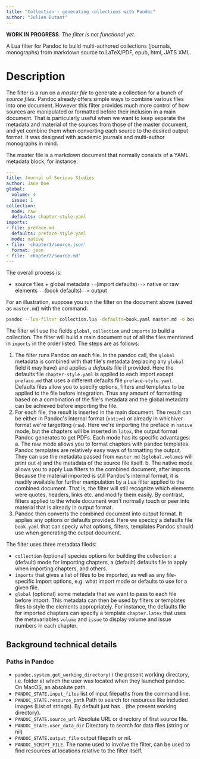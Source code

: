 ```yaml
---
title: "Collection - generating collections with Pandoc"
author: "Julien Dutant"
---
```


**WORK IN PROGRESS**. *The filter is not functional yet.*

A Lua filter for Pandoc to build multi-authored collections
(journals, monographs) from markdown source to LaTeX/PDF, epub, html,
JATS XML.

# Description

The filter is a run on a *master file* to generate a collection for a bunch of *source files*. Pandoc already offers simple ways to combine various files into one document. However this filter provides much more control of how sources are manipulated or formatted before their inclusion in a main document. That is particularly useful when we want to keep separate the metadata and material of the sources from those of the master document, and yet combine them when converting each source to the desired output format. It was designed with academic journals and multi-author monographs in mind. 

The master file is a markdown document that normally consists of a YAML metadata block, for instance:

```yaml
---
title: Journal of Serious Studies 
author: Jane Doe
global:
  volume: 4
  issue: 1
collection: 
  mode: raw
  defaults: chapter-style.yaml
imports:
- file: preface.md
  defaults: preface-style.yaml
  mode: native
- file: 'chapter1/source.json'
  format: json
- file: 'chapter2/source.md'
---
```

The overall process is:

* source files + global metadata `--`(import defaults)`-->` native or raw elements `--`(book defaults)`-->` output

For an illustration, suppose you run the filter on the document above (saved as `master.md`) with the command:

```bash
pandoc --lua-filter collection.lua -defaults=book.yaml master.md -o book.pdf
```

The filter will use the fields `global`, `collection` and `imports` to build a collection. The filter will build a main document out of all the files mentioned in `imports` in the order listed. The steps are as follows:

1. The filter runs Pandoc on each file. In the pandoc call, the `global` metadata is combined with that file's metadata (replacing any `global` field it may have) and applies a *defaults* file if provided. Here the defaults file `chapter-style.yaml` is applied to each import except `preface.md` that uses a different defaults file `preface-style.yaml`. Defaults files allow you to specify options, filters and templates to be applied to the file before integration. Thus any amount of formatting based on a combination of the file's metadata and the global metadata can be achieved before importing the file.
2. For each file, the result is inserted in the main document. The result can be either in Pandoc's internal format (`native`) or already in whichiver format we're targetting (`raw`). Here we're importing the preface in `native` mode, but the chapters will be inserted in `latex`, the output format Pandoc generates to get PDFs. Each mode has its specific advantages:
  a. The raw mode allows you to format chapters with pandoc templates. Pandoc templates are relatively easy ways of formatting the output. They can use the metadata passed from `master.md` (`$global.volume$` will print out `4`) and the metadata of the source file itself. 
  b. The native mode allows you to apply Lua filters to the combined document, after imports. Because the material imported is still Pandoc's internal format, it is readily available for further manipulation by a Lua filter applied to the combined document. That is, the filter will still recognize which elements were quotes, headers, links etc. and modify them easily. By contrast, filters applied to the whole document won't normally touch or peer into material that is already in output format. 
3. Pandoc then converts the combined document into output format. It applies any options or defaults provided. Here we specicy a defaults file `book.yaml` that can speciy what options, filters, templates Pandoc should use when generating the output document. 

The filter uses three metadata fileds: 

* `collection` (optional) species options for building the collection: a (default) mode for importing chapters, a (default) defaults file to apply when importing chapters, and others. 
* `imports` that gives a list of files to be imported, as well as any file-specific import options, e.g. what import mode or defaults to use for a given file.
* `global` (optional) some metadata that we want to pass to each file before import. This metadata can then be used by filters or templates files to style the elements appropriately. For instance, the defaults file for imported chapters can specify a template `chapter.latex` that uses the metavariables `volume` and `issue` to display volume and issue numbers in each chapter. 

## Background technical details

### Paths in Pandoc

* `pandoc.system.get_working_directory()` the present working
  directory, i.e. folder at which the user was located when they
  launched pandoc. On MacOS, an absolute path.
* `PANDOC_STATE.input_files` list of input filepaths from the command
  line.
* `PANDOC_STATE.resource_path` Path to search for resources like included images (List of strings). By default just has `.` (the present working directory).
* `PANDOC_STATE.source_url` Absolute URL or directory of first source file.
* `PANDOC_STATE.user_data_dir` Directory to search for data files (string or nil)
* `PANDOC_STATE.output_file` output filepath or nil. 
* `PANDOC_SCRIPT_FILE`. The name used to involve the filter, can be used
  to find resources at locations relative to the filter itself.

 

